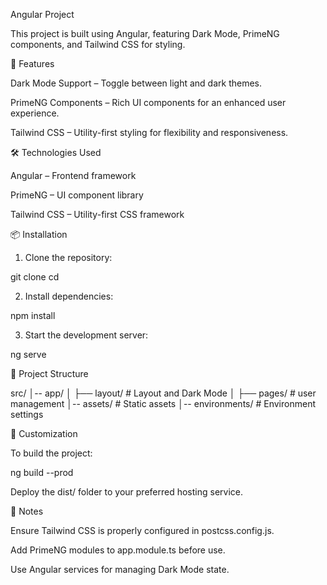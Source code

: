 
Angular Project

This project is built using Angular, featuring Dark Mode, PrimeNG components, and Tailwind CSS for styling.

🚀 Features

Dark Mode Support – Toggle between light and dark themes.

PrimeNG Components – Rich UI components for an enhanced user experience.

Tailwind CSS – Utility-first styling for flexibility and responsiveness.


🛠 Technologies Used

Angular – Frontend framework

PrimeNG – UI component library

Tailwind CSS – Utility-first CSS framework


📦 Installation

1. Clone the repository:

git clone <repo-url>
cd <project-folder>


2. Install dependencies:

npm install


3. Start the development server:

ng serve


📂 Project Structure

src/
│-- app/
│   ├── layout/  # Layout and Dark Mode
│   ├── pages/    # user management
│-- assets/          # Static assets
│-- environments/    # Environment settings

🔧 Customization

To build the project:

ng build --prod

Deploy the dist/ folder to your preferred hosting service.

📌 Notes

Ensure Tailwind CSS is properly configured in postcss.config.js.

Add PrimeNG modules to app.module.ts before use.

Use Angular services for managing Dark Mode state.


